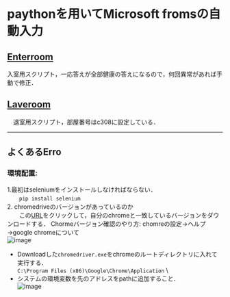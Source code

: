 # paythonを用いてMicrosoft fromsの自動入力

## [Enterroom](https://github.com/kaede-cycy/Automation-script/blob/main/Autofill/Enterroom.py)
  入室用スクリプト，一応答えが全部健康の答えになるので，何回異常があれば手動で修正．
 
## [Laveroom](https://github.com/kaede-cycy/Automation-script/blob/main/Autofill/Leaveroom.py)
　退室用スクリプト，部屋番号はc308に設定している．
 
 ---
## よくあるErro

### 環境配置:
1.最初はseleniumをインストールしなければならない．\
　　`pip install selenium` \
2. chromedriveのバージョンがあっているのか\
　　この[URL](http://chromedriver.storage.googleapis.com/index.html)をクリックして，自分のchromeと一致しているバージョンをダウンロードする．
 Chormeバージョン確認のやり方: chomreの設定→ヘルプ→google chromeについて\
![image](https://user-images.githubusercontent.com/71476156/117744027-de2cdd80-b242-11eb-8b23-4aeea6e9a218.png)

- Downloadした`chromedriver.exe`をchromeのルートディレクトリに入れて実行する．\
  `C:\Program Files (x86)\Google\Chrome\Application` \
- システムの環境変数を先のアドレスをpathに追加すること．\
  ![image](https://user-images.githubusercontent.com/71476156/117744908-7e373680-b244-11eb-9cd5-84f44e4c70eb.png)
